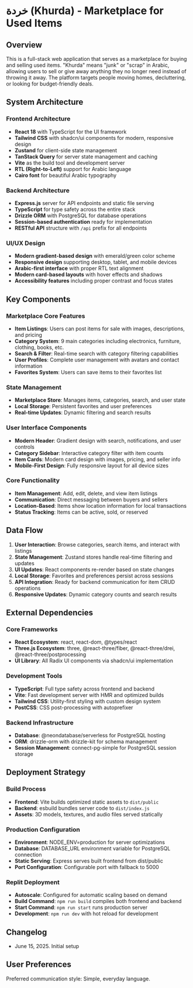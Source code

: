 # خردة (Khurda) - Marketplace for Used Items

## Overview

This is a full-stack web application that serves as a marketplace for buying and selling used items. "Khurda" means "junk" or "scrap" in Arabic, allowing users to sell or give away anything they no longer need instead of throwing it away. The platform targets people moving homes, decluttering, or looking for budget-friendly deals.

## System Architecture

### Frontend Architecture
- **React 18** with TypeScript for the UI framework
- **Tailwind CSS** with shadcn/ui components for modern, responsive design
- **Zustand** for client-side state management
- **TanStack Query** for server state management and caching
- **Vite** as the build tool and development server
- **RTL (Right-to-Left)** support for Arabic language
- **Cairo font** for beautiful Arabic typography

### Backend Architecture
- **Express.js** server for API endpoints and static file serving
- **TypeScript** for type safety across the entire stack
- **Drizzle ORM** with PostgreSQL for database operations
- **Session-based authentication** ready for implementation
- **RESTful API** structure with `/api` prefix for all endpoints

### UI/UX Design
- **Modern gradient-based design** with emerald/green color scheme
- **Responsive design** supporting desktop, tablet, and mobile devices
- **Arabic-first interface** with proper RTL text alignment
- **Modern card-based layouts** with hover effects and shadows
- **Accessibility features** including proper contrast and focus states

## Key Components

### Marketplace Core Features
- **Item Listings**: Users can post items for sale with images, descriptions, and pricing
- **Category System**: 9 main categories including electronics, furniture, clothing, books, etc.
- **Search & Filter**: Real-time search with category filtering capabilities
- **User Profiles**: Complete user management with avatars and contact information
- **Favorites System**: Users can save items to their favorites list

### State Management
- **Marketplace Store**: Manages items, categories, search, and user state
- **Local Storage**: Persistent favorites and user preferences
- **Real-time Updates**: Dynamic filtering and search results

### User Interface Components
- **Modern Header**: Gradient design with search, notifications, and user controls
- **Category Sidebar**: Interactive category filter with item counts
- **Item Cards**: Modern card design with images, pricing, and seller info
- **Mobile-First Design**: Fully responsive layout for all device sizes

### Core Functionality
- **Item Management**: Add, edit, delete, and view item listings
- **Communication**: Direct messaging between buyers and sellers
- **Location-Based**: Items show location information for local transactions
- **Status Tracking**: Items can be active, sold, or reserved

## Data Flow

1. **User Interaction**: Browse categories, search items, and interact with listings
2. **State Management**: Zustand stores handle real-time filtering and updates
3. **UI Updates**: React components re-render based on state changes
4. **Local Storage**: Favorites and preferences persist across sessions
5. **API Integration**: Ready for backend communication for item CRUD operations
6. **Responsive Updates**: Dynamic category counts and search results

## External Dependencies

### Core Frameworks
- **React Ecosystem**: react, react-dom, @types/react
- **Three.js Ecosystem**: three, @react-three/fiber, @react-three/drei, @react-three/postprocessing
- **UI Library**: All Radix UI components via shadcn/ui implementation

### Development Tools
- **TypeScript**: Full type safety across frontend and backend
- **Vite**: Fast development server with HMR and optimized builds
- **Tailwind CSS**: Utility-first styling with custom design system
- **PostCSS**: CSS post-processing with autoprefixer

### Backend Infrastructure
- **Database**: @neondatabase/serverless for PostgreSQL hosting
- **ORM**: drizzle-orm with drizzle-kit for schema management
- **Session Management**: connect-pg-simple for PostgreSQL session storage

## Deployment Strategy

### Build Process
- **Frontend**: Vite builds optimized static assets to `dist/public`
- **Backend**: esbuild bundles server code to `dist/index.js`
- **Assets**: 3D models, textures, and audio files served statically

### Production Configuration
- **Environment**: NODE_ENV=production for server optimizations
- **Database**: DATABASE_URL environment variable for PostgreSQL connection
- **Static Serving**: Express serves built frontend from dist/public
- **Port Configuration**: Configurable port with fallback to 5000

### Replit Deployment
- **Autoscale**: Configured for automatic scaling based on demand
- **Build Command**: `npm run build` compiles both frontend and backend
- **Start Command**: `npm run start` runs production server
- **Development**: `npm run dev` with hot reload for development

## Changelog

- June 15, 2025. Initial setup

## User Preferences

Preferred communication style: Simple, everyday language.
